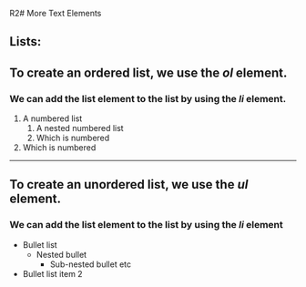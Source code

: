 R2# More Text Elements

## Lists:

## To create an ordered list, we use the _ol_ element.

### We can add the list element to the list by using the _li_ element.

1. A numbered list
   1. A nested numbered list
   2. Which is numbered
2. Which is numbered

---

## To create an unordered list, we use the _ul_ element.

### We can add the list element to the list by using the _li_ element

- Bullet list
  - Nested bullet
    - Sub-nested bullet etc
- Bullet list item 2
